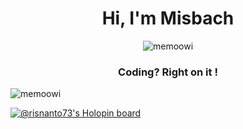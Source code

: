 <h1 align="center">Hi, I'm Misbach</h1>
<p align="center"> <img src="https://komarev.com/ghpvc/?username=memoowi&label=Profile%20views&color=0e75b6&style=flat" alt="memoowi" /> </p>
<h3 align="center">Coding? Right on it !</h3>

<p><img align="center" src="https://github-readme-streak-stats.herokuapp.com/?user=memoowi&" alt="memoowi" /></p>

[![@risnanto73's Holopin board](https://holopin.me/memoowi)](https://holopin.io/@memoowi)
